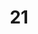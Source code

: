 ---
basin: 'No'
cudn: true
floor: First
grade: 4
images: []
living_room: 'No'
location: East Court
name: '21'
network: Wired and Wireless
title: '21'
---